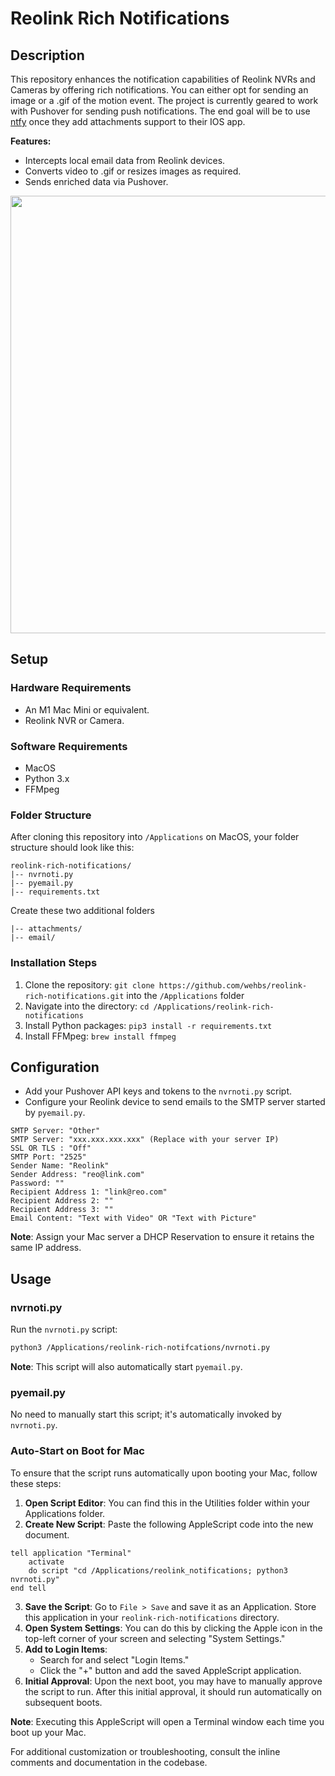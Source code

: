 
# Reolink Rich Notifications

## Description

This repository enhances the notification capabilities of Reolink NVRs and Cameras by offering rich notifications. You can either opt for sending an image or a .gif of the motion event. The project is currently geared to work with Pushover for sending push notifications. The end goal will be to use [ntfy](https://github.com/binwiederhier/ntfy) once they add attachments support to their IOS app.

**Features:**
- Intercepts local email data from Reolink devices.
- Converts video to .gif or resizes images as required.
- Sends enriched data via Pushover.

<img src="demo/noti.gif" height="700">

## Setup

### Hardware Requirements

- An M1 Mac Mini or equivalent.
- Reolink NVR or Camera.

### Software Requirements

- MacOS
- Python 3.x
- FFMpeg

### Folder Structure

After cloning this repository into `/Applications` on MacOS, your folder structure should look like this:

```
reolink-rich-notifications/
|-- nvrnoti.py
|-- pyemail.py
|-- requirements.txt
```

Create these two additional folders
```
|-- attachments/
|-- email/
```

### Installation Steps

1. Clone the repository: `git clone https://github.com/wehbs/reolink-rich-notifications.git` into the `/Applications` folder
2. Navigate into the directory: `cd /Applications/reolink-rich-notifications`
3. Install Python packages: `pip3 install -r requirements.txt`
4. Install FFMpeg: `brew install ffmpeg`

## Configuration

- Add your Pushover API keys and tokens to the `nvrnoti.py` script.
- Configure your Reolink device to send emails to the SMTP server started by `pyemail.py`.

```
SMTP Server: "Other"
SMTP Server: "xxx.xxx.xxx.xxx" (Replace with your server IP)
SSL OR TLS : "Off"
SMTP Port: "2525"
Sender Name: "Reolink"
Sender Address: "reo@link.com"
Password: ""
Recipient Address 1: "link@reo.com"
Recipient Address 2: ""
Recipient Address 3: ""
Email Content: "Text with Video" OR "Text with Picture"
```
**Note**: Assign your Mac server a DHCP Reservation to ensure it retains the same IP address.

## Usage

### nvrnoti.py

Run the `nvrnoti.py` script:

```bash
python3 /Applications/reolink-rich-notifcations/nvrnoti.py
```

**Note**: This script will also automatically start `pyemail.py`.

### pyemail.py

No need to manually start this script; it's automatically invoked by `nvrnoti.py`.

### Auto-Start on Boot for Mac

To ensure that the script runs automatically upon booting your Mac, follow these steps:
1. **Open Script Editor**: You can find this in the Utilities folder within your Applications folder.
2. **Create New Script**: Paste the following AppleScript code into the new document.
```
tell application "Terminal"
	activate
	do script "cd /Applications/reolink_notifications; python3 nvrnoti.py"
end tell
```
3. **Save the Script**: Go to `File > Save` and save it as an Application. Store this application in your `reolink-rich-notifications` directory.
4. **Open System Settings**: You can do this by clicking the Apple icon in the top-left corner of your screen and selecting "System Settings."
5. **Add to Login Items**: 
    - Search for and select "Login Items."
    - Click the "+" button and add the saved AppleScript application.
6. **Initial Approval**: Upon the next boot, you may have to manually approve the script to run. After this initial approval, it should run automatically on subsequent boots.

**Note**: Executing this AppleScript will open a Terminal window each time you boot up your Mac.

For additional customization or troubleshooting, consult the inline comments and documentation in the codebase.
